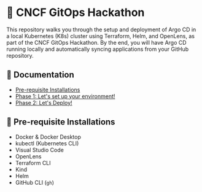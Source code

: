 # 🚀 CNCF GitOps Hackathon

This repository walks you through the setup and deployment of Argo CD in a local Kubernetes (K8s) cluster using Terraform, Helm, and OpenLens, as part of the CNCF GitOps Hackathon. By the end, you will have Argo CD running locally and automatically syncing applications from your GitHub repository.

## 📂 Documentation

- [Pre-requisite Installations](./docs/INSTALLATIONS.md)
- [Phase 1: Let's set up your environment!](./docs/SETUPENV.md)
- [Phase 2: Let's Deploy!](./docs/DEPLOY.md)

## 🧰 Pre-requisite Installations

- Docker & Docker Desktop
- kubectl (Kubernetes CLI)
- Visual Studio Code
- OpenLens
- Terraform CLI
- Kind
- Helm
- GitHub CLI (`gh`)
